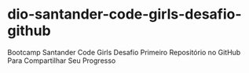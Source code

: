 # dio-santander-code-girls-desafio-github
Bootcamp Santander Code Girls Desafio Primeiro Repositório no GitHub Para Compartilhar Seu Progresso

